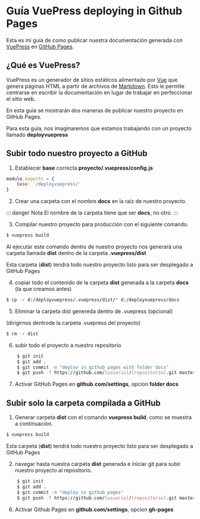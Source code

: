# Guía VuePress deploying in Github Pages

Esta es mi guía de como publicar nuestra documentación generada con [VuePress](https://vuepress.vuejs.org/) en [GitHub Pages](https://pages.github.com/).

## ¿Qué es VuePress?

VuePress es un generador de sitios estáticos alimentado por [Vue](https://vuejs.org/) que genera páginas HTML a partir de archivos de [Markdown](https://markdown.es/). Esto le permite centrarse en escribir la documentación en lugar de trabajar en perfeccionar el sitio web.

En esta guía se mostrarán dos maneras de publicar nuestro proyecto en GitHub Pages.

Para esta guía, nos imaginaremos que estamos trabajando con un proyecto llamado **deployvuepress**

## Subir todo nuestro proyecto a GitHub

1. Establecer **base** correcta  **proyecto/.vuepress/config.js**

``` js
module.exports = {
    base: '/deployvuepress/'
}
```
2. Crear una carpeta con el nombre **docs** en la raiz de nuestro proyecto.

::: danger Nota
El nombre de la carpeta tiene que ser **docs**, no otro.
:::

3. Compilar nuestro proyecto para producción con el siguiente comando.

``` bash
$ vuepress build
```
Al ejecutar este comando dentro de nuestro proyecto nos generará una carpeta llamada **dist**
dentro de la carpeta **.vuepress/dist**

Esta carpeta (**dist**) tendrá todo nuestro proyecto listo para ser desplegado a GitHub Pages 

4. copiar todo el contenido de la carpeta **dist** generada a la carpeta **docs** (la que creamos antes)

``` bash
$ cp -r d:/deployvuepress/.vuepress/dist/* d:/deployvuepress/docs
```

5. Eliminar la carpeta dist genereda dentro de .vuepress (opcional)

(dirigirnos dentrode la carpeta .vuepress del proyecto)

``` bash
$ rm -r dist 
```
6. subir todo el proyecto a nuestro repositorio

``` bash
    $ git init
	$ git add .
	$ git commit -m "deploy in github pages with folder docs"
	$ git push -f https://github.com/[usuario]/[repositorio].git master
```

7. Activar GitHub Pages en **github.com/settings**, opcion **folder docs**


## Subir solo la carpeta compilada a GitHub

1. Generar carpeta **dist** con el comando **vuepress build**, como se muestra a continuación.

``` bash
$ vuepress build
```

Esta carpeta (**dist**) tendrá todo nuestro proyecto listo para ser desplegado a GitHub Pages 

2. navegar hasta nuestra carpeta **dist** generada e iniciar git para subir nuestro proyecto al repositorio.

``` bash
    $ git init
	$ git add .
	$ git commit -m "deploy in github pages"
	$ git push -f https://github.com/[usuario]/[repositorio].git master:gh-pages
```
	

6. Activar Github Pages en **github.com/settings**, opcion **gh-pages**

